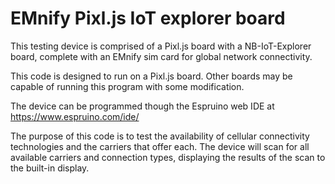 # EMnify Pixl.js IoT explorer board

This testing device is comprised of a Pixl.js board with a NB-IoT-Explorer board, complete with an EMnify sim card for global network connectivity.

This code is designed to run on a Pixl.js board. Other boards may be capable of running this program with some modification.

The device can be programmed though the Espruino web IDE at https://www.espruino.com/ide/

The purpose of this code is to test the availability of cellular connectivity technologies and the carriers that offer each. 
The device will scan for all available carriers and connection types, displaying the results of the scan to the built-in display.